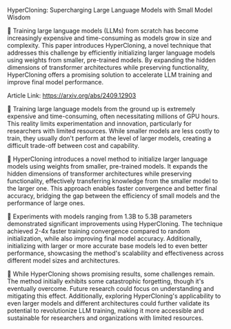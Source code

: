HyperCloning: Supercharging Large Language Models with Small Model Wisdom

📌 Training large language models (LLMs) from scratch has become increasingly expensive and time-consuming as models grow in size and complexity. This paper introduces HyperCloning, a novel technique that addresses this challenge by efficiently initializing larger language models using weights from smaller, pre-trained models. By expanding the hidden dimensions of transformer architectures while preserving functionality, HyperCloning offers a promising solution to accelerate LLM training and improve final model performance.

Article Link: https://arxiv.org/abs/2409.12903

🔹 Training large language models from the ground up is extremely expensive and time-consuming, often necessitating millions of GPU hours. This reality limits experimentation and innovation, particularly for researchers with limited resources. While smaller models are less costly to train, they usually don't perform at the level of larger models, creating a difficult trade-off between cost and capability.

🔹 HyperCloning introduces a novel method to initialize larger language models using weights from smaller, pre-trained models. It expands the hidden dimensions of transformer architectures while preserving functionality, effectively transferring knowledge from the smaller model to the larger one. This approach enables faster convergence and better final accuracy, bridging the gap between the efficiency of small models and the performance of large ones.

🔹 Experiments with models ranging from 1.3B to 5.3B parameters demonstrated significant improvements using HyperCloning. The technique achieved 2-4x faster training convergence compared to random initialization, while also improving final model accuracy. Additionally, initializing with larger or more accurate base models led to even better performance, showcasing the method's scalability and effectiveness across different model sizes and architectures.

🔹 While HyperCloning shows promising results, some challenges remain. The method initially exhibits some catastrophic forgetting, though it's eventually overcome. Future research could focus on understanding and mitigating this effect. Additionally, exploring HyperCloning's applicability to even larger models and different architectures could further validate its potential to revolutionize LLM training, making it more accessible and sustainable for researchers and organizations with limited resources.